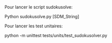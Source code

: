 Pour lancer le script sudokusolve:

Python sudokusolve.py [SDM_String]

Pour lancer les test unitaires:

python -m unittest tests/units/test_sudokusolver.py